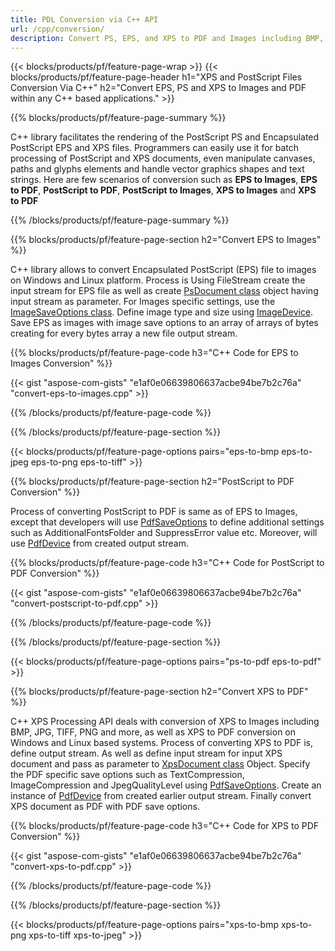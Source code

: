 ```yaml
---
title: PDL Conversion via C++ API
url: /cpp/conversion/
description: Convert PS, EPS, and XPS to PDF and Images including BMP, JPG, PNG, and TIFF using the C++ library with the Aspose.Page PDL conversion functionality.
---
```


{{< blocks/products/pf/feature-page-wrap >}}
{{< blocks/products/pf/feature-page-header h1="XPS and PostScript Files Conversion Via C++" h2="Convert EPS, PS and XPS to Images and PDF within any C++ based applications." >}}

{{% blocks/products/pf/feature-page-summary %}}

C++ library facilitates the rendering of the PostScript PS and Encapsulated PostScript EPS and XPS files. Programmers can easily use it for batch processing of PostScript and XPS documents, even manipulate canvases, paths and glyphs elements and handle vector graphics shapes and text strings. Here are few scenarios of conversion such as **EPS to Images**, **EPS to PDF**, **PostScript to PDF**, **PostScript to Images**, **XPS to Images** and **XPS to PDF**
 
{{% /blocks/products/pf/feature-page-summary  %}}

{{% blocks/products/pf/feature-page-section  h2="Convert EPS to Images" %}}


C++ library allows to convert Encapsulated PostScript (EPS) file to images on Windows and Linux platform. Process is 
Using FileStream create the input stream for EPS file as well as create [PsDocument class](https://reference.aspose.com/page/cpp/class/aspose.page.e_p_s.ps_document) object having input stream as parameter. For Images specific settings, use the [ImageSaveOptions class](https://reference.aspose.com/page/cpp/class/aspose.page.e_p_s.device.image_save_options). Define image type and size using [ImageDevice](https://reference.aspose.com/page/cpp/class/aspose.page.e_p_s.device.image_device). Save EPS as images with image save options to an array of arrays of bytes creating for every bytes array a new file output stream.

{{% blocks/products/pf/feature-page-code h3="C++ Code for EPS to Images Conversion" %}}

{{< gist "aspose-com-gists" "e1af0e06639806637acbe94be7b2c76a" "convert-eps-to-images.cpp" >}}

{{% /blocks/products/pf/feature-page-code  %}}

{{% /blocks/products/pf/feature-page-section %}}

{{< blocks/products/pf/feature-page-options pairs="eps-to-bmp eps-to-jpeg eps-to-png eps-to-tiff" >}}

{{% blocks/products/pf/feature-page-section  h2="PostScript to PDF Conversion" %}}


Process of converting PostScript to PDF is same as of EPS to Images, except that developers will use [PdfSaveOptions](https://reference.aspose.com/page/cpp/class/aspose.page.e_p_s.device.pdf_save_options) to define additional settings such as AdditionalFontsFolder and SuppressError value etc. Moreover, will use [PdfDevice](https://reference.aspose.com/page/cpp/class/aspose.page.e_p_s.device.pdf_device) from created output stream. 


{{% blocks/products/pf/feature-page-code h3="C++ Code for PostScript to PDF Conversion" %}}

{{< gist "aspose-com-gists" "e1af0e06639806637acbe94be7b2c76a" "convert-postscript-to-pdf.cpp" >}}

{{% /blocks/products/pf/feature-page-code  %}}

{{% /blocks/products/pf/feature-page-section %}}

{{< blocks/products/pf/feature-page-options pairs="ps-to-pdf eps-to-pdf" >}}

{{% blocks/products/pf/feature-page-section  h2="Convert XPS to PDF" %}}

C++ XPS Processing API deals with conversion of XPS to Images including BMP, JPG, TIFF, PNG and more, as well as XPS to PDF conversion on Windows and Linux based systems. Process of converting XPS to PDF is, define output stream. As well as define input stream for input XPS document and pass as parameter to [XpsDocument class](https://reference.aspose.com/page/cpp/class/aspose.page.x_p_s.xps_document) Object. 
Specify the PDF specific save options such as TextCompression, ImageCompression and JpegQualityLevel using [PdfSaveOptions](https://reference.aspose.com/page/cpp/class/aspose.page.x_p_s.presentation.pdf.pdf_save_options). Create an instance of [PdfDevice](https://reference.aspose.com/page/cpp/aspose.page.xps.presentation.pdf/pdfdevice) from created earlier output stream. Finally convert XPS document as PDF with PDF save options.

{{% blocks/products/pf/feature-page-code h3="C++ Code for XPS to PDF Conversion" %}}

{{< gist "aspose-com-gists" "e1af0e06639806637acbe94be7b2c76a" "convert-xps-to-pdf.cpp" >}}

{{% /blocks/products/pf/feature-page-code  %}}

{{% /blocks/products/pf/feature-page-section %}}

{{< blocks/products/pf/feature-page-options pairs="xps-to-bmp xps-to-png xps-to-tiff xps-to-jpeg" >}}